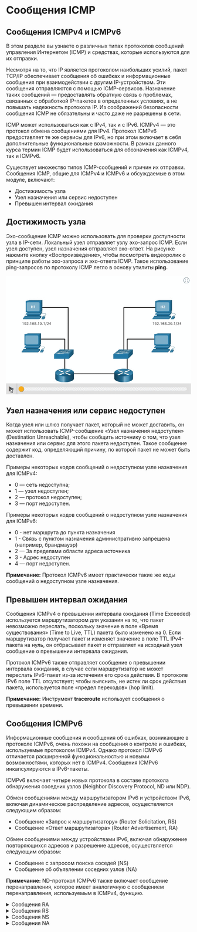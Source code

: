 # Сообщения ICMP

<!-- 13.1.1 -->

## Сообщения ICMPv4 и ICMPv6

В этом разделе вы узнаете о различных типах протоколов сообщений управления Интернетом (ICMP) и средствах, которые используются для их отправки.

Несмотря на то, что IP является протоколом наибольших усилий, пакет TCP/IP обеспечивает сообщения об ошибках и информационные сообщения при взаимодействии с другим IP-устройством. Эти сообщения отправляются с помощью ICMP-сервисов. Назначение таких сообщений — предоставлять обратную связь о проблемах, связанных с обработкой IP-пакетов в определенных условиях, а не повышать надежность протокола IP. Из соображений безопасности сообщения ICMP не обязательны и часто даже не разрешены в сети.

ICMP может использоваться как с IPv4, так и с IPv6. ICMPv4 — это протокол обмена сообщениями для IPv4. Протокол ICMPv6 предоставляет те же сервисы для IPv6, но при этом включает в себя дополнительные функциональные возможности. В рамках данного курса термин ICMP будет использоваться для обозначения как ICMPv4, так и ICMPv6.

Существует множество типов ICMP-сообщений и причин их отправки. Сообщения ICMP, общие для ICMPv4 и ICMPv6 и обсуждаемые в этом модуле, включают:

* Достижимость узла
* Узел назначения или сервис недоступен
* Превышен интервал ожидания


<!-- 13.1.2 -->

## Достижимость узла

Эхо-сообщение ICMP можно использовать для проверки доступности узла в IP-сети. Локальный узел отправляет узлу эхо-запрос ICMP. Если узел доступен, узел назначения отправляет эхо-ответ. На рисунке нажмите кнопку «Воспроизведение», чтобы посмотреть видеоролик о принципе работы эхо-запроса и эхо-ответа ICMP. Такое использование ping-запросов по протоколу ICMP легло в основу утилиты **ping.**

![](./assets/13.1.2.gif)

<!-- 13.1.3 -->
## Узел назначения или сервис недоступен

Когда узел или шлюз получает пакет, который не может доставить, он может использовать ICMP-сообщение «Узел назначения недоступен» (Destination Unreachable), чтобы сообщить источнику о том, что узел назначения или сервис для этого пакета недоступен. Такое сообщение содержит код, определяющий причину, по которой пакет не может быть доставлен.

Примеры некоторых кодов сообщений о недоступном узле назначения для ICMPv4:

* 0 — сеть недоступна;
* 1 — узел недоступен;
* 2 — протокол недоступен;
* 3 — порт недоступен.


Примеры некоторых кодов сообщений о недоступном узле назначения для ICMPv6:

* 0 - нет маршрута до пункта назначения
* 1 - Связь с пунктом назначения административно запрещена (например, брандмауэр)
* 2 — За пределами области адреса источника
* 3 - Адрес недоступен
* 4 — порт недоступен.


**Примечание:** Протокол ICMPv6 имеет практически такие же коды сообщений о недоступном узле назначения.


<!-- 13.1.4 -->

## Превышен интервал ожидания

Сообщения ICMPv4 о превышении интервала ожидания (Time Exceeded) используется маршрутизатором для указания на то, что пакет невозможно переслать, поскольку значение в поле «Время существования» (Time to Live, TTL) пакета было изменено на 0. Если маршрутизатор получает пакет и изменяет значение в поле TTL IPv4-пакета на нуль, он отбрасывает пакет и отправляет на исходный узел сообщение о превышении интервала ожидания.

Протокол ICMPv6 также отправляет сообщение о превышении интервала ожидания, в случае если маршрутизатор не может переслать IPv6-пакет из-за истечения его срока действия. В протоколе IPv6 поле TTL отсутствует; чтобы выяснить, не истек ли срок действия пакета, используется поле «предел переходов» (hop limit).

**Примечание:** Инструмент **traceroute** использует сообщения о превышении времени.

<!-- 13.1.5 -->
## Сообщения ICMPv6

Информационные сообщения и сообщения об ошибках, возникающие в протоколе ICMPv6, очень похожи на сообщения о контроле и ошибках, используемые протоколом ICMPv4. Однако протокол ICMPv6 отличается расширенной функциональностью и новыми возможностями, которых нет в ICMPv4. Сообщения ICMPv6 инкапсулируются в IPv6-пакеты.

ICMPv6 включает четыре новых протокола в составе протокола обнаружения соседних узлов (Neighbor Discovery Protocol, ND или NDP).

Обмен сообщениями между маршрутизатором IPv6 и устройством IPv6, включая динамическое распределение адресов, осуществляется следующим образом:

* Сообщение «Запрос к маршрутизатору» (Router Solicitation, RS)
* Сообщение «Ответ маршрутизатора» (Router Advertisement, RA)


Обмен сообщениями между устройствами IPv6, включая обнаружение повторяющихся адресов и разрешение адресов, осуществляется следующим образом:

* Сообщение с запросом поиска соседей (NS)
* Сообщение об объявлении соседних узлов (NA)


**Примечание:** ND-протокол ICMPv6 также включает сообщение перенаправления, которое имеет аналогичную с сообщением перенаправления, используемым в ICMPv4, функцию.

<details><summary> Сообщения RA </summary>
Сообщения RA отправляются маршрутизаторами с поддержкой IPv6 каждые 200 секунд для предоставления информации об адресации узлам с поддержкой IPv6. Сообщение RA может включать такие данные об адресах для хостов, как префикс, длина префикса, DNS-адрес и доменное имя. Узел, использующий SLAAC, установит в качестве своего шлюза по умолчанию локальный адрес канала маршрутизатора, отправившего RA.

![](./assets/13.1.5-1.png)
<!-- /courses/itn-dl/aeed55b4-34fa-11eb-ad9a-f74babed41a6/af23a7f4-34fa-11eb-ad9a-f74babed41a6/assets/2e539a24-1c25-11ea-81a0-ffc2c49b96bc.svg -->
*R1 отправляет сообщение RA: "Привет всем устройствам с поддержкой IPv6. Я R1, и вы можете использовать SLAAC для создания глобального одноадресного адреса IPv6. Префикс: 2001:db8:acad:1::/64. Кстати, используйте мой локальный адрес канала fe80::1 в качестве шлюза по умолчанию."*
</details>

<details><summary> Сообщения RS </summary>
Маршрутизатор с поддержкой IPv6 также отправит сообщение RA в ответ на сообщение RS. На рисунке PC1 отправляет сообщение RS, чтобы определить, как получать информацию об адресах IPv6 динамически.

![](./assets/13.1.5-2.png)
<!-- /courses/itn-dl/aeed55b4-34fa-11eb-ad9a-f74babed41a6/af23a7f4-34fa-11eb-ad9a-f74babed41a6/assets/2e53c132-1c25-11ea-81a0-ffc2c49b96bc.svg -->

*R1 отвечает РС с сообщением РА.*

1. *PC1 отправляет сообщение RS: «Привет, я только что загрузился. Есть ли IPv6 маршрутизатор в сети? Мне нужно знать, как динамически получать информацию об адресах IPv6».*
2. *R1 отвечает сообщением RА. "Привет всем устройствам с поддержкой IPv6. Я R1, и вы можете использовать SLAAC для создания глобального одноадресного адреса IPv6. Префикс: 2001:db8:acad:1::/64. Кстати, используйте мой локальный адрес канала fe80::1 в качестве шлюза по умолчанию"*
</details>
<details><summary> Сообщения NS </summary>
Когда устройству назначается глобальный одноадресный IPv6-адрес или одноадресный локальный адрес канала, оно может выполнить обнаружение дублированного адреса (DAD), чтобы гарантировать, что адрес IPv6 является уникальным. Для проверки уникальности адреса устройство отправляет сообщение NS с собственным IPv6-адресом в качестве целевого, как показано на рисунке.

Если другому устройству в сети присвоен этот адрес, оно ответит сообщением NA. Это сообщение NA уведомляет устройство-отправителя о том, что данный адрес уже используется. Если соответствующее сообщение NA не возвращается в течение определенного периода времени, индивидуальный адрес признается уникальным и допустимым к использованию.

**Примечание:** Процесс обнаружения дублирующихся адресов не обязателен, Однако, документ RFC 4861 рекомендует выполнять его для индивидуальных адресов.

![](./assets/13.1.5-3.png)
<!-- /courses/itn-dl/aeed55b4-34fa-11eb-ad9a-f74babed41a6/af23a7f4-34fa-11eb-ad9a-f74babed41a6/assets/2e53e840-1c25-11ea-81a0-ffc2c49b96bc.svg -->
*PC1 отправляет сообщение NS для проверки уникальности адреса: "Если ли тот, кто имеет адрес IPv6 2001:db8:acad:1::10, пришлите мне ваш MAC-адрес?"*
</details>
<details><summary> Сообщения NA </summary>
Протокол разрешения адресов используется в том случае, когда устройству в локальной сети (LAN) известен индивидуальный IPv6-адрес назначения, но неизвестен MAC-адрес Ethernet. Для того чтобы определить MAC-адрес назначения, устройство отправляет сообщение NS на адрес запрашиваемого узла. Сообщение включает известный (целевой) IPv6-адрес. Устройство с целевым IPv6-адресом отправляет в ответ сообщение NA, содержащее его MAC-адрес Ethernet.

На рисунке R1 отправляет сообщение NS в 2001:db8:acad:1::10 с запросом его MAC-адреса.

![](./assets/13.1.5-4.png)
<!-- /courses/itn-dl/aeed55b4-34fa-11eb-ad9a-f74babed41a6/af23a7f4-34fa-11eb-ad9a-f74babed41a6/assets/2e53e847-1c25-11ea-81a0-ffc2c49b96bc.svg -->

1. *R1 отправляет сообщение NS разрешения адреса. «Если ли тот, кто имеет IPv6-адрес 2001:db8:acad:1::10, пришлите ваш MAC-адрес?»*
2. *PC1 отвечает сообщением NA. "Я 2001:db8:acad:1::10 и мой MAC-адрес 00:aa:bb:cc:dd:ee."*
</details>

